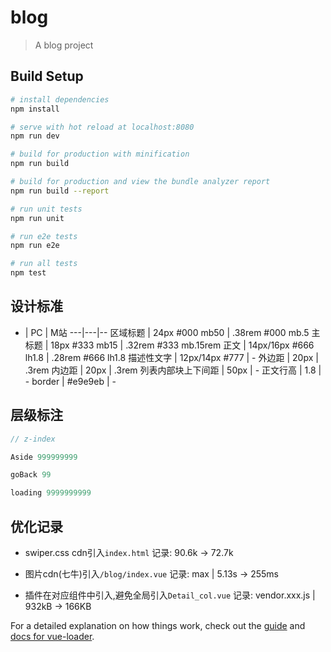 # blog

> A blog project

## Build Setup

``` bash
# install dependencies
npm install

# serve with hot reload at localhost:8080
npm run dev

# build for production with minification
npm run build

# build for production and view the bundle analyzer report
npm run build --report

# run unit tests
npm run unit

# run e2e tests
npm run e2e

# run all tests
npm test
```

## 设计标准

- | PC | M站
---|---|--
区域标题 | 24px #000 mb50 | .38rem #000 mb.5
主标题 | 18px #333 mb15 | .32rem #333 mb.15rem
正文 | 14px/16px #666 lh1.8 | .28rem #666 lh1.8
描述性文字 | 12px/14px #777 | -
外边距 | 20px | .3rem
内边距 | 20px | .3rem
列表内部块上下间距 | 50px | -
正文行高 | 1.8 | -
border | #e9e9eb | -

## 层级标注

```js
// z-index

Aside 999999999

goBack 99

loading 9999999999
```

## 优化记录

- swiper.css cdn引入`index.html` 记录: 90.6k -> 72.7k

- 图片cdn(七牛)引入`/blog/index.vue` 记录: max | 5.13s -> 255ms

- 插件在对应组件中引入,避免全局引入`Detail_col.vue` 记录: vendor.xxx.js | 932kB -> 166KB

For a detailed explanation on how things work, check out the [guide](http://vuejs-templates.github.io/webpack/) and [docs for vue-loader](http://vuejs.github.io/vue-loader).
